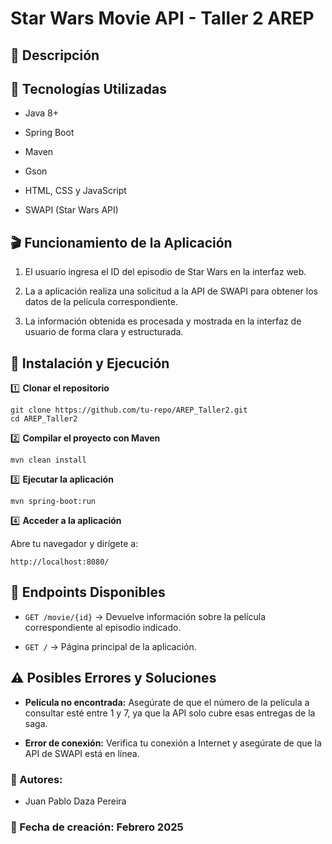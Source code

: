 # **Star Wars Movie API - Taller 2 AREP**
## 📌 Descripción
## 🚀 Tecnologías Utilizadas

- Java 8+

- Spring Boot

- Maven

- Gson

- HTML, CSS y JavaScript

- SWAPI (Star Wars API)

## 🎬 Funcionamiento de la Aplicación

1. El usuario ingresa el ID del episodio de Star Wars en la interfaz web.

2. La a aplicación realiza una solicitud a la API de SWAPI para obtener los datos de la película correspondiente.

3. La información obtenida es procesada y mostrada en la interfaz de usuario de forma clara y estructurada.

## 🔧 Instalación y Ejecución

1️⃣ **Clonar el repositorio**

```
git clone https://github.com/tu-repo/AREP_Taller2.git
cd AREP_Taller2
```

2️⃣ **Compilar el proyecto con Maven**

```
mvn clean install
```

3️⃣ **Ejecutar la aplicación**

```
mvn spring-boot:run
```

4️⃣ **Acceder a la aplicación**

Abre tu navegador y dirígete a:

```
http://localhost:8080/
```

## 🔗 Endpoints Disponibles

-  ```GET /movie/{id}``` → Devuelve información sobre la película correspondiente al episodio indicado.

- ```GET /``` → Página principal de la aplicación.

## ⚠️ Posibles Errores y Soluciones

- **Película no encontrada:** Asegúrate de que el número de la película a consultar esté entre 1 y 7, ya que la API solo cubre esas entregas de la saga.

- **Error de conexión:** Verifica tu conexión a Internet y asegúrate de que la API de SWAPI está en línea.

### 📌 Autores:
- Juan Pablo Daza Pereira

### 📅 Fecha de creación: Febrero 2025
